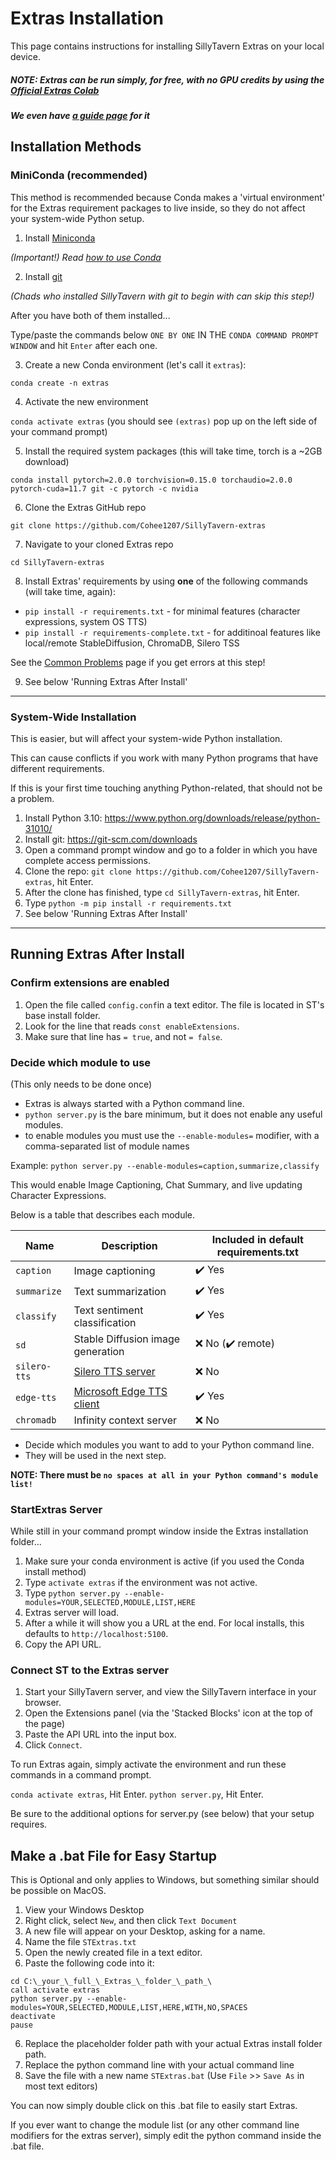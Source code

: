# Extras Installation

This page contains instructions for installing SillyTavern Extras on your local device.

##### NOTE: Extras can be run simply, for free, with no GPU credits by using the [Official Extras Colab](https://colab.research.google.com/github/Cohee1207/SillyTavern/blob/main/colab/GPU.ipynb)

##### We even have [a guide page](https://docs.sillytavern.app/extras-installation/running-extras-in-colab/) for it

## Installation Methods

### MiniConda (recommended)

This method is recommended because Conda makes a 'virtual environment' for the Extras requirement packages to live inside, so they do not affect your system-wide Python setup.

1. Install [Miniconda](https://docs.conda.io/en/latest/miniconda.html)

_(Important!) Read [how to use Conda](https://conda.io/projects/conda/en/latest/user-guide/getting-started.html)_

2. Install [git](https://git-scm.com/downloads)

_(Chads who installed SillyTavern with git to begin with can skip this step!)_

After you have both of them installed...

Type/paste the commands below `ONE BY ONE` IN THE `CONDA COMMAND PROMPT WINDOW` and hit `Enter` after each one.

3. Create a new Conda environment (let's call it `extras`):

`conda create -n extras`

4. Activate the new environment

`conda activate extras` (you should see `(extras)` pop up on the left side of your command prompt)

5. Install the required system packages (this will take time, torch is a ~2GB download)

`conda install pytorch=2.0.0 torchvision=0.15.0 torchaudio=2.0.0 pytorch-cuda=11.7 git -c pytorch -c nvidia`

6. Clone the Extras GitHub repo

`git clone https://github.com/Cohee1207/SillyTavern-extras`

7. Navigate to your cloned Extras repo

`cd SillyTavern-extras`

8. Install Extras' requirements by using **one** of the following commands (will take time, again):

* `pip install -r requirements.txt` - for minimal features (character expressions, system OS TTS)
* `pip install -r requirements-complete.txt` - for additinoal features like local/remote StableDiffusion, ChromaDB, Silero TSS

See the [Common Problems](https://docs.sillytavern.app/extras-installation/common-problems/) page if you get errors at this step!

9. See below 'Running Extras After Install'

---

### System-Wide Installation

This is easier, but will affect your system-wide Python installation.

This can cause conflicts if you work with many Python programs that have different requirements.

If this is your first time touching anything Python-related, that should not be a problem.

1. Install Python 3.10: <https://www.python.org/downloads/release/python-31010/>
2. Install git: <https://git-scm.com/downloads>
3. Open a command prompt window and go to a folder in which you have complete access permissions.
4. Clone the repo: `git clone https://github.com/Cohee1207/SillyTavern-extras`, hit Enter.
5. After the clone has finished, type `cd SillyTavern-extras`, hit Enter.
6. Type `python -m pip install -r requirements.txt`
7. See below 'Running Extras After Install'

---

## Running Extras After Install

### Confirm extensions are enabled

1. Open the file called `config.conf`in a text editor. The file is located in ST's base install folder.
2. Look for the line that reads `const enableExtensions`.
3. Make sure that line has `= true`, and not `= false`.

### Decide which module to use

(This only needs to be done once)

* Extras is always started with a Python command line.
* `python server.py` is the bare minimum, but it does not enable any useful modules.
* to enable modules you must use the `--enable-modules=` modifier, with a comma-separated list of module names

Example: `python server.py --enable-modules=caption,summarize,classify`

This would enable Image Captioning, Chat Summary, and live updating Character Expressions.

Below is a table that describes each module.

| Name        | Description                       | Included in default requirements.txt       |
| ----------- | --------------------------------- | ------ |
| `caption`   | Image captioning                  | ✔️ Yes        |
| `summarize` | Text summarization                | ✔️ Yes    |
| `classify`  | Text sentiment classification     | ✔️ Yes      |
| `sd`        | Stable Diffusion image generation | :x: No (✔️ remote)      |
| `silero-tts`       | [Silero TTS server](https://github.com/ouoertheo/silero-api-server) | :x: No |
| `edge-tts` | [Microsoft Edge TTS client](https://github.com/rany2/edge-tts) | ✔️ Yes |
| `chromadb`  | Infinity context server           | :x: No |

* Decide which modules you want to add to your Python command line.
* They will be used in the next step.

**NOTE: There must be `no spaces at all in your Python command's module list!`**

### StartExtras Server

While still in your command prompt window inside the Extras installation folder...

1. Make sure your conda environment is active (if you used the Conda install method)
2. Type `activate extras` if the environment was not active.
3. Type `python server.py --enable-modules=YOUR,SELECTED,MODULE,LIST,HERE`
4. Extras server will load.
5. After a while it will show you a URL at the end. For local installs, this defaults to `http://localhost:5100`.
6. Copy the API URL.

### Connect ST to the Extras server

1. Start your SillyTavern server, and view the SillyTavern interface in your browser.
2. Open the Extensions panel (via the 'Stacked Blocks' icon at the top of the page)
3. Paste the API URL into the input box.
4. Click `Connect`.

To run Extras again, simply activate the environment and run these commands in a command prompt.

`conda activate extras`, Hit Enter.
`python server.py`, Hit Enter.

Be sure to the additional options for server.py (see below) that your setup requires.

## Make a .bat File for Easy Startup

This is Optional and only applies to Windows, but something similar should be possible on MacOS.

1. View your Windows Desktop
2. Right click, select `New`, and then click `Text Document`
3. A new file will appear on your Desktop, asking for a name.
4. Name the file `STExtras.txt`
4. Open the newly created file in a text editor.
5. Paste the following code into it:

```
cd C:\_your_\_full_\_Extras_\_folder_\_path_\
call activate extras
python server.py --enable-modules=YOUR,SELECTED,MODULE,LIST,HERE,WITH,NO,SPACES
deactivate
pause
```

6. Replace the placeholder folder path with your actual Extras install folder path.
7. Replace the python command line with your actual command line
8. Save the file with a new name `STExtras.bat` (Use `File` >> `Save As` in most text editors)

You can now simply double click on this .bat file to easily start Extras.

If you ever want to change the module list (or any other command line modifiers for the extras server), simply edit the python command inside the .bat file.
